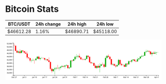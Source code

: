 # Bitcoin Stats

BTC/USDT|24h change|24h high|24h low|
|---|---|---|---|
|$46612.28|1.16%|$46890.71|$45118.00|

<img src="./chart.svg">

